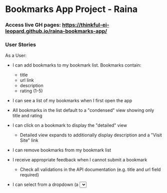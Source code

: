 # Bookmarks App Project - Raina

### Access live GH pages:  https://thinkful-ei-leopard.github.io/raina-bookmarks-app/

### User Stories
As a User:
- I can add bookmarks to my bookmark list. Bookmarks contain:
  - title
  - url link
  - description
  - rating (1-5)
  
- I can see a list of my bookmarks when I first open the app
 - All bookmarks in the list default to a "condensed" view showing only title and rating

- I can click on a bookmark to display the "detailed" view
  - Detailed view expands to additionally display description and a "Visit Site" link

- I can remove bookmarks from my bookmark list

- I receive appropriate feedback when I cannot submit a bookmark
  - Check all validations in the API documentation (e.g. title and url field required)

- I can select from a dropdown (a <select> element) a "minimum rating" to filter the list by all bookmarks rated at or above the chosen selection
